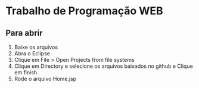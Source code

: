 # Trabalho de Programação WEB

## Para abrir
1. Baixe os arquivos
2. Abra o Eclipse
3. Clique em File > Open Projects from file systems 
4. Clique em Directory e selecione os arquivos baixados no github e Clique em finish
5. Rode o arquivo Home.jsp